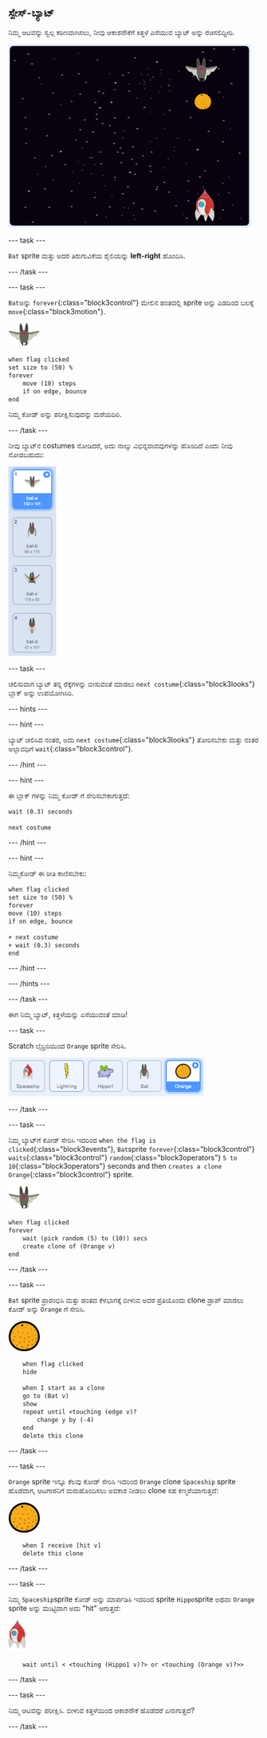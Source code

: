 ## ಸ್ಪೇಸ್-ಬ್ಯಾಟ್

ನಿಮ್ಮ ಆಟವನ್ನು ಸ್ವಲ್ಪ ಕಠಿಣವಾಗಿಸಲು, ನೀವು ಆಕಾಶನೌಕೆಗೆ ಕಿತ್ತಳೆ ಎಸೆಯುವ ಬ್ಯಾಟ್ ಅನ್ನು ರಚಿಸಲಿದ್ದೀರಿ.

![a bat throwing an orange at the spaceship](images/bat-oranges.png)

--- task ---

`Bat` sprite ಮತ್ತು ಅದರ ತಿರುಗುವಿಕೆಯ ಶೈಲಿಯನ್ನು **left-right** ಹೊಂದಿಸಿ.

--- /task ---

--- task ---

`Bat`ಅನ್ನು `forever`{:class="block3control"} ಮೇಲಿನ ಹಂತದಲ್ಲಿ sprite ಅನ್ನು ಎಡದಿಂದ ಬಲಕ್ಕೆ `move`{:class="block3motion"}.

![bat sprite](images/bat-sprite.png)

```blocks3
when flag clicked
set size to (50) %
forever
    move (10) steps
    if on edge, bounce
end
```

ನಿಮ್ಮ ಕೋಡ್ ಅನ್ನು ಪರೀಕ್ಷಿಸುವುದನ್ನು ಮರೆಯದಿರಿ.

--- /task ---

ನೀವು ಬ್ಯಾಟ್‌ನ costumes ನೋಡಿದರೆ, ಅದು ನಾಲ್ಕು ವಿಭಿನ್ನವಾದವುಗಳನ್ನು ಹೊಂದಿದೆ ಎಂದು ನೀವು ನೋಡಬಹುದು:

![screenshot](images/invaders-bat-costume.png)

--- task ---

ಚಲಿಸುವಾಗ ಬ್ಯಾಟ್ ತನ್ನ ರೆಕ್ಕೆಗಳನ್ನು ಬೀಸುವಂತೆ ಮಾಡಲು `next costume`{:class="block3looks"} ಬ್ಲಾಕ್ ಅನ್ನು ಉಪಯೋಗಿಸಿರಿ.

--- hints ---


--- hint ---

ಬ್ಯಾಟ್ ಚಲಿಸಿದ ನಂತರ, ಅದು `next costume`{:class="block3looks"} ತೋರಿಸಬೇಕು ಮತ್ತು ನಂತರ ಅಲ್ಪಾವಧಿಗೆ `wait`{:class="block3control"}.

--- /hint ---

--- hint ---

ಈ ಬ್ಲಾಕ್ ಗಳನ್ನು ನಿಮ್ಮ ಕೋಡ್ ಗೆ ಸೇರಿಸಬೇಕಾಗುತ್ತದೆ:

```blocks3
wait (0.3) seconds

next costume
```

--- /hint ---

--- hint ---

ನಿಮ್ಮಕೋಡ್ ಈ ರೀತಿ ಕಾಣಿಸಬೇಕು:

```blocks3
when flag clicked
set size to (50) %
forever
move (10) steps
if on edge, bounce

+ next costume
+ wait (0.3) seconds
end
```

--- /hint ---

--- /hints ---

--- /task ---

ಈಗ ನಿಮ್ಮ ಬ್ಯಾಟ್, ಕಿತ್ತಳೆಯನ್ನು ಎಸೆಯುವಂತೆ ಮಾಡಿ!

--- task ---

Scratch ಲೈಬ್ರರಿಯಿಂದ `Orange` sprite ಸೇರಿಸಿ.

![screenshot](images/invaders-orange.png)

--- /task ---

--- task ---

ನಿಮ್ಮ ಬ್ಯಾಟ್‌ಗೆ ಕೋಡ್ ಸೇರಿಸಿ ಇದರಿಂದ `when the flag is clicked`{:class="block3events"}, `Bat`sprite `forever`{:class="block3control"} `waits`{:class="block3control"} `random`{:class="block3operators"} `5 to 10`{:class="block3operators"} seconds and then `creates a clone` `Orange`{:class="block3control"} sprite.

![bat sprite](images/bat-sprite.png)

```blocks3
when flag clicked
forever
    wait (pick random (5) to (10)) secs
    create clone of (Orange v)
end
```

--- /task ---

--- task ---

`Bat` sprite ಪ್ರಾರಂಭಿಸಿ ಮತ್ತು ಹಂತದ ಕೆಳಭಾಗಕ್ಕೆ ಬೀಳುವ ಅದರ ಪ್ರತಿಯೊಂದು clone ಡ್ರಾಪ್ ಮಾಡಲು ಕೋಡ್ ಅನ್ನು `Orange` ಗೆ ಸೇರಿಸಿ.

![orange sprite](images/orange-sprite.png)

```blocks3
    when flag clicked
    hide

    when I start as a clone
    go to (Bat v)
    show
    repeat until <touching (edge v)?
        change y by (-4)
    end
    delete this clone
```

--- /task ---

--- task ---

`Orange` sprite ಇನ್ನೂ ಕೆಲವು ಕೋಡ್ ಸೇರಿಸಿ ಇದರಿಂದ `Orange` clone `Spaceship` sprite ಹೊಡೆದಾಗ, ಆಟಗಾರನಿಗೆ ಮರುಹೊಂದಿಸಲು ಅವಕಾಶ ನೀಡಲು clone ಸಹ ಕಣ್ಮರೆಯಾಗುತ್ತದೆ:

![orange sprite](images/orange-sprite.png)

```blocks3
    when I receive [hit v]
    delete this clone
```

--- /task ---

--- task ---

ನಿಮ್ಮ `Spaceship`sprite ಕೋಡ್ ಅನ್ನು ಮಾರ್ಪಡಿಸಿ ಇದರಿಂದ sprite `Hippo`sprite ಅಥವಾ `Orange` sprite ಅನ್ನು ಮುಟ್ಟಿದಾಗ ಅದು "hit" ಆಗುತ್ತದೆ:

![rocket sprite](images/rocket-sprite.png)

```blocks3
    wait until < <touching (Hippo1 v)?> or <touching (Orange v)?>>
```

--- /task ---

--- task ---

ನಿಮ್ಮ ಆಟವನ್ನು ಪರೀಕ್ಷಿಸಿ. ಬೀಳುವ ಕಿತ್ತಳೆಯಿಂದ ಆಕಾಶನೌಕೆ ಹೊಡೆದರೆ ಏನಾಗುತ್ತದೆ?

--- /task ---